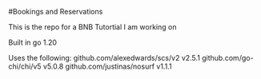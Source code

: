 #Bookings and Reservations

This is the repo for a BNB Tutortial I am working on

Built in go 1.20

Uses the following:
	github.com/alexedwards/scs/v2 v2.5.1
	github.com/go-chi/chi/v5 v5.0.8
	github.com/justinas/nosurf v1.1.1